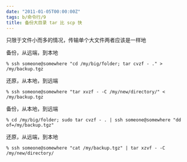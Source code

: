 ```yaml
---
date: "2011-01-05T00:00:00Z"
tags: b/命令行/9
title: 备份大目录 tar 比 scp 快
---
```


只限于文件小而多的情况，传输单个大文件两者应该是一样地

备份，从远端，到本地

    % ssh someone@somewhere "cd /my/big/folder; tar cvzf - ." > /my/backup.tgz

还原，从本地，到远端

    % ssh someone@somewhere "tar xvzf - -C /my/new/directory/" < /my/backup.tgz

备份，从本地，到远端

    % cd /my/big/folder; sudo tar cvzf - . | ssh someone@somewhere "dd of=/my/backup.tgz"

还原，从远端，到本地

    % ssh someone@somewhere "cat /my/backup.tgz" | tar xzvf - -C /my/new/directory/


